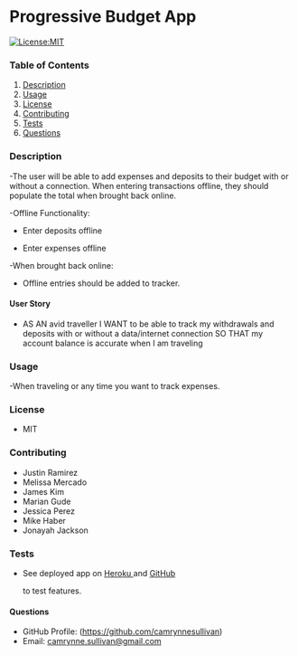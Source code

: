 # Progressive Budget App

[![License:MIT](https://img.shields.io/badge/License-MIT-yellow.svg)](https://opensource.org/licenses/MIT)

### Table of Contents

1. [Description](#description)
2. [Usage](#usage)
3. [License](#license)
4. [Contributing](#contribution)
5. [Tests](#testing)
6. [Questions](#questions)

### Description

-The user will be able to add expenses and deposits to their budget with or without a connection. When entering transactions offline, they should populate the total when brought back online.

-Offline Functionality:

  * Enter deposits offline

  * Enter expenses offline

-When brought back online:

  * Offline entries should be added to tracker.

#### User Story

- AS AN avid traveller
I WANT to be able to track my withdrawals and deposits with or without a data/internet connection
SO THAT my account balance is accurate when I am traveling

### Usage

-When traveling or any time you want to track expenses.

### License

- MIT

### Contributing

- Justin Ramirez
- Melissa Mercado
- James Kim
- Marian Gude
- Jessica Perez
- Mike Haber
- Jonayah Jackson

### Tests

- See deployed app on
  [Heroku ]()
  and
  [GitHub ]()

  to test features.

#### Questions

- GitHub Profile: (https://github.com/camrynnesullivan)
- Email: camrynne.sullivan@gmail.com

